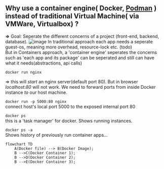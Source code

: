 ## Why use a container engine( Docker, [Podman](https://docs.podman.io/en/latest/index.html) ) **instead of** traditional Virtual Machine( via VMWare, Virtualbox) ?
**=>**
Goal: Seperate the different concerns of a project (front-end, backend, database).
![image](https://github.com/user-attachments/assets/27d67b70-8ccb-48b4-8767-bd5536cf4a05)
In traditional approach each app needs a seperate guest-os, meaning more overhead, resource-lock etc. (todo) <br>
But in Containers approach, a 'container engine' seperates the concerns such as 'each app and its package' can be seperated and still can have what it needs(abstractions, api calls)



`docker run nginx`

=> this will _start_ an nginx server(default port 80). But in browser _localhost:80_ will not work. We need to forward ports from inside Docker instance _to_ our host machine.

`docker run -p 5000:80 nginx`  
connect host's local port 5000 to the exposed internal port 80

`docker ps`  
this is a 'task manager' for docker. Shows running instances.

`docker ps -a`  
Shows history of previously run container apps...

```mermaid
flowchart TD
    A(Docker file) --> B(Docker Image);
    B -->C(Docker Container 1);
    B -->D(Docker Container 2);
    B -->E(Docker Container 3);

```
